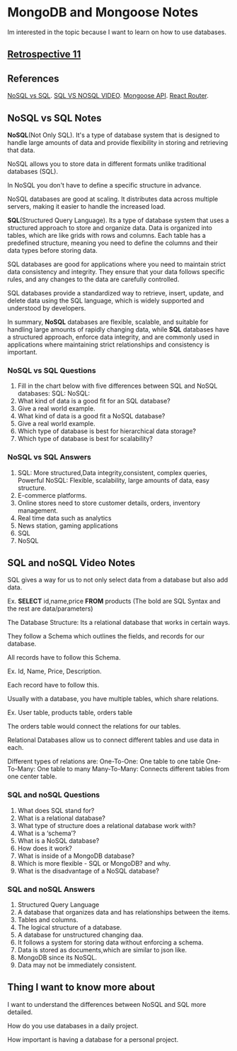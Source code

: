 # MongoDB and Mongoose Notes

Im interested in the topic because I want to learn on how to use databases.

## [Retrospective 11](https://connerkt.github.io/Reading-Notes/301/Class11/Retro11)

## References

[NoSQL vs SQL](https://www.thegeekstuff.com/2014/01/sql-vs-nosql-db/?utm_source=tuicool).
[SQL VS NOSQL VIDEO](https://www.youtube.com/watch?v=ZS_kXvOeQ5Y).
[Mongoose API](https://mongoosejs.com/docs/api.html#Model).
[React Router](https://reactrouter.com/web/api/BrowserRouter).

## NoSQL vs SQL Notes

**NoSQL**(Not Only SQL). It's a type of database system that is designed to handle large amounts of data and provide flexibility in storing and retrieving that data.

NoSQL allows you to store data in different formats unlike traditional databases (SQL).

In NoSQL you don't have to define a specific structure in advance.

NoSQL databases are good at scaling. It distributes data across multiple servers, making it easier to handle the increased load.

**SQL**(Structured Query Language). Its a type of database system that uses a structured approach to store and organize data. Data is organized into tables, which are like grids with rows and columns. Each table has a predefined structure, meaning you need to define the columns and their data types before storing data.

SQL databases are good for applications where you need to maintain strict data consistency and integrity. They ensure that your data follows specific rules, and any changes to the data are carefully controlled. 

SQL databases provide a standardized way to retrieve, insert, update, and delete data using the SQL language, which is widely supported and understood by developers.

In summary, **NoSQL** databases are flexible, scalable, and suitable for handling large amounts of rapidly changing data, while **SQL** databases have a structured approach, enforce data integrity, and are commonly used in applications where maintaining strict relationships and consistency is important.

### NoSQL vs SQL Questions

1. Fill in the chart below with five differences between SQL and NoSQL databases:
    SQL:
    NoSQL:
1. What kind of data is a good fit for an SQL database?
2. Give a real world example.
3. What kind of data is a good fit a NoSQL database?
4. Give a real world example.
5. Which type of database is best for hierarchical data storage?
6. Which type of database is best for scalability?


### NoSQL vs SQL Answers

1. SQL: More structured,Data integrity,consistent, complex queries, Powerful
    NoSQL: Flexible,  scalability, large amounts of data, easy structure.
1. E-commerce platforms.
2. Online stores need to store customer details, orders, inventory management.
3. Real time data such as analytics
4. News station, gaming applications
5. SQL
6. NoSQL

## SQL and noSQL Video Notes

SQL gives a way for us to not only select data from a database but also add data.

Ex. **SELECT** id,name,price **FROM** products
(The bold are SQL Syntax and the rest are data/parameters)

The Database Structure: Its a relational database that works in certain ways.

They follow a Schema which outlines the fields, and records for our database.

All records have to follow this Schema.

Ex. Id, Name, Price, Description.

Each record have to follow this.

Usually with a database, you have multiple tables, which share relations.

Ex. User table, products table, orders table

The orders table would connect the relations for our tables.

Relational Databases allow us to connect different tables and use data in each.

Different types of relations are:
One-To-One: One table to one table
One-To-Many: One table to many
Many-To-Many: Connects different tables from one center table.

### SQL and noSQL Questions

1. What does SQL stand for?
2. What is a relational database?
3. What type of structure does a relational database work with?
4. What is a ‘schema’?
5. What is a NoSQL database?
6. How does it work?
7. What is inside of a MongoDB database?
8. Which is more flexible - SQL or MongoDB? and why.
9. What is the disadvantage of a NoSQL database?

### SQL and noSQL Answers

1. Structured Query Language
2. A database that organizes data and has relationships between the items.
3. Tables and columns.
4. The logical structure of a database.
5. A database for unstructured changing daa.
6. It follows a system for storing data without enforcing a schema.
7. Data is stored as documents,which are similar to json like.
8. MongoDB since its NoSQL.
9. Data may not be immediately consistent.

## Thing I want to know more about

I want to understand the differences between NoSQL and SQL more detailed.

How do you use databases in a daily project.

How important is having a database for a personal project.